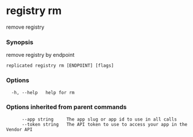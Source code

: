 # registry rm

remove registry

### Synopsis

remove registry by endpoint

```
replicated registry rm [ENDPOINT] [flags]
```

### Options

```
  -h, --help   help for rm
```

### Options inherited from parent commands

```
      --app string     The app slug or app id to use in all calls
      --token string   The API token to use to access your app in the Vendor API
```

